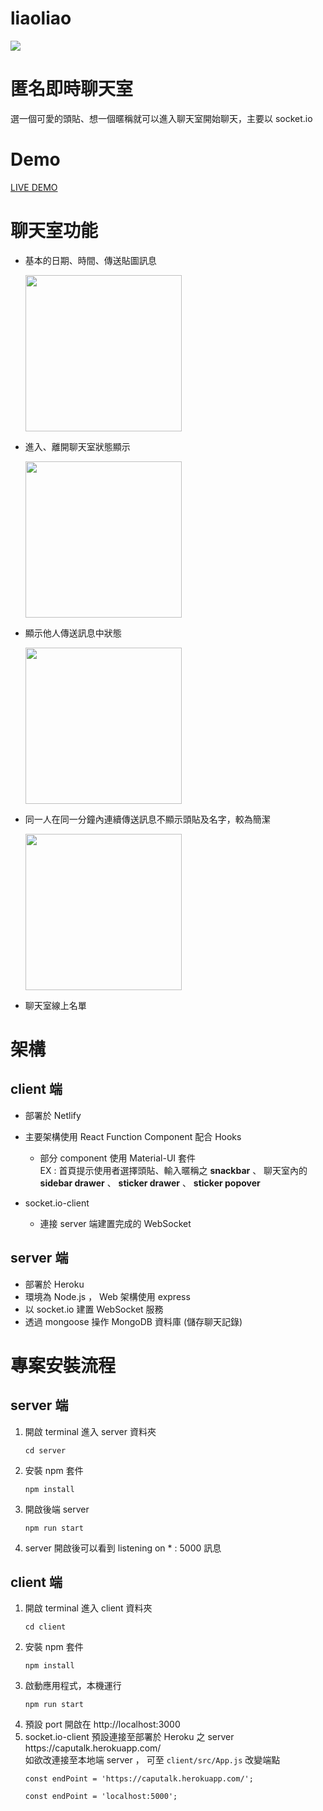 # liaoliao
<img src="https://i.ibb.co/YjPfXJD/2020-07-12-9-08-18.png">


# 匿名即時聊天室
選一個可愛的頭貼、想一個暱稱就可以進入聊天室開始聊天，主要以 socket.io

# Demo
<a href="https://liaoliao.netlify.app/">LIVE DEMO</a>

# 聊天室功能
* 基本的日期、時間、傳送貼圖訊息 

  <img src="https://i.ibb.co/zft6v12/RPReplay-Final1594563401.gif" width=250>

* 進入、離開聊天室狀態顯示

  <img src="https://i.ibb.co/m4SMPrP/RPReplay-Final1594568340.gif" width=250>
  
* 顯示他人傳送訊息中狀態

  <img src="https://i.ibb.co/j3tyMBq/RPReplay-Final1594563310.gif" width=250/>

* 同一人在同一分鐘內連續傳送訊息不顯示頭貼及名字，較為簡潔

  <img src="https://i.ibb.co/grTVZpR/2020-07-13-12-15-54.png" width=250>
  
* 聊天室線上名單

# 架構
## client 端
* 部署於 Netlify
* 主要架構使用 React Function Component 配合 Hooks

  * 部分 component 使用 Material-UI 套件 
    <br>EX :  首頁提示使用者選擇頭貼、輸入暱稱之 **snackbar** 、 聊天室內的 **sidebar drawer** 、 **sticker drawer** 、 **sticker popover**
* socket.io-client 

  * 連接 server 端建置完成的 WebSocket
## server 端
* 部署於 Heroku
* 環境為 Node.js ， Web 架構使用 express
* 以 socket.io 建置 WebSocket 服務
* 透過 mongoose 操作 MongoDB 資料庫 (儲存聊天記錄)

# 專案安裝流程

## server 端
<ol>
  <li>
    開啟 terminal 進入 server 資料夾
    <br/>
    <pre><code>cd server</code></pre>
  </li>
  <li>
    安裝 npm 套件
    <br/>
    <pre><code>npm install</code></pre>
  </li>
  
  <li>
    開啟後端 server 
    <br/>
    <pre><code>npm run start</code></pre>
  </li>
  
  <li>
    server 開啟後可以看到 listening on * : 5000 訊息 <br>
  </li>
</ol>

## client 端
<ol>
  <li>
    開啟 terminal 進入 client 資料夾
    <br/>
    <pre><code>cd client</code></pre>
  </li>
  <li>
    安裝 npm 套件
    <br>
    <pre><code>npm install</code></pre>
  </li>
  <li>
    啟動應用程式，本機運行
    <p></p>
    <pre><code>npm run start</code></pre>
  </li>
  <li>
    預設 port 開啟在 http://localhost:3000
    <br>
  </li>
  <li>
    socket.io-client 預設連接至部署於 Heroku 之 server https://caputalk.herokuapp.com/ <br>
    如欲改連接至本地端 server ， 可至 <code>client/src/App.js</code> 改變端點 
    <pre><code>const endPoint = 'https://caputalk.herokuapp.com/';</code></pre>
    <pre><code>const endPoint = 'localhost:5000';</code></pre>
  </li>
  
</ol>

